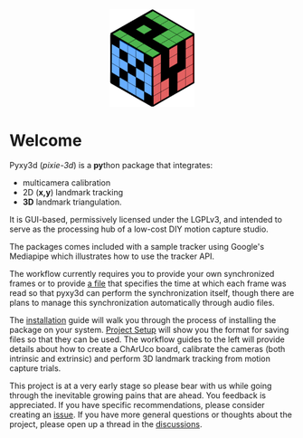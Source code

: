 <div align="center"><img src = "images/pyxy3d_logo.svg" width = "150"></div>


# Welcome

Pyxy3d (*pixie-3d*) is a **py**thon package that integrates:

- multicamera calibration
- 2D (**x,y**) landmark tracking
- **3D** landmark triangulation. 

It is GUI-based, permissively licensed under the LGPLv3, and intended to serve as the processing hub of a low-cost DIY motion capture studio.

The packages comes included with a sample tracker using Google's Mediapipe which illustrates how to use the tracker API. 

The workflow currently requires you to provide your own synchronized frames or to provide [a file](project_setup.md#frame_time_historycsv) that specifies the time at which each frame was read so that pyxy3d can perform the synchronization itself, though there are plans to manage this synchronization automatically through audio files.

The [installation](installation.md) guide will walk you through the process of installing the package on your system. [Project Setup](project_setup.md) will show you the format for saving files so that they can be used. The workflow guides to the left will provide details about how to create a ChArUco board, calibrate the cameras (both intrinsic and extrinsic) and perform 3D landmark tracking from motion capture trials.

This project is at a very early stage so please bear with us while going through the inevitable growing pains that are ahead. You feedback is appreciated. If you have specific recommendations, please consider creating an [issue](https://github.com/mprib/pyxy3d/issues). If you have more general questions or thoughts about the project, please open up a thread in the [discussions](https://github.com/mprib/pyxy3d/discussions).

